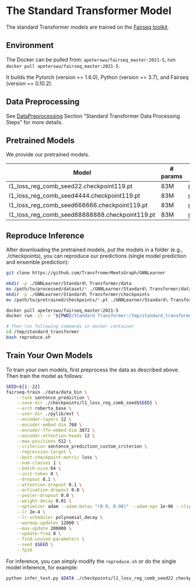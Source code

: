 # The Standard Transformer Model

The standard Transformer models are trained on the [Fairseq toolkit](https://github.com/pytorch/fairseq).

## Environment

The Docker can be pulled from: `apeterswu/fairseq_master:2021-5`, run `docker pull apeterswu/fairseq_master:2021-5`.

It builds the Pytorch (version == 1.6.0), Python (version == 3.7), and Fairseq (version == 0.10.2).

## Data Preprocessing

See [DataPreprocessing](../DataPreprocessing/README.md) Section "Standard Transformer Data Processing Steps" for more details.

## Pretrained Models

We provide our pretrained models.

 Model | # params | URL
 --- | --- | ---
l1_loss_reg_comb_seed22.checkpoint119.pt| 83M | [model](https://mailustceducn-my.sharepoint.com/:u:/r/personal/teslazhu_mail_ustc_edu_cn/Documents/share/public/kddcup/Standard%20Transformer/final_models/l1_loss_reg_comb_seed22.checkpoint119.pt?csf=1&web=1&e=Zaft3M)
l1_loss_reg_comb_seed4444.checkpoint119.pt| 83M | [model](https://mailustceducn-my.sharepoint.com/:u:/r/personal/teslazhu_mail_ustc_edu_cn/Documents/share/public/kddcup/Standard%20Transformer/final_models/l1_loss_reg_comb_seed4444.checkpoint119.pt?csf=1&web=1&e=LLqF0k)
l1_loss_reg_comb_seed666666.checkpoint119.pt| 83M | [model](https://mailustceducn-my.sharepoint.com/:u:/r/personal/teslazhu_mail_ustc_edu_cn/Documents/share/public/kddcup/Standard%20Transformer/final_models/l1_loss_reg_comb_seed666666.checkpoint119.pt?csf=1&web=1&e=J7HBfG)
l1_loss_reg_comb_seed88888888.checkpoint119.pt| 83M | [model](https://mailustceducn-my.sharepoint.com/:u:/r/personal/teslazhu_mail_ustc_edu_cn/Documents/share/public/kddcup/Standard%20Transformer/final_models/l1_loss_reg_comb_seed88888888.checkpoint119.pt?csf=1&web=1&e=TbKWG3)

## Reproduce Inference

After downloading the pretrained models, put the models in a folder (e.g., ./checkpoints), you can reproduce our predictions (single model prediction and ensemble prediction):

```bash
git clone https://github.com/TransfromerMeetsGraph/GNNLearner

mkdir -p ./GNNLearner/Standard\ Transformer/data
mv /path/to/processed/dataset/* ./GNNLearner/Standard\ Transformer/data
mkdir -p ./GNNLearner/Standard\ Transformer/checkpoints
mv /path/to/pretrained/checkpoints/*.pt ./GNNLearner/Standard\ Transformer/checkpoints

docker pull apeterswu/fairseq_master:2021-5
docker run -it -v "${PWD}/Standard Transformer:/tmp/standard_transformer" apeterswu/fairseq_master:2021-5 bash

# Then run following commands in docker container
cd /tmp/standard_transformer
bash reproduce.sh
```

## Train Your Own Models

To train your own models, first preprocess the data as described above. Then train the model as follows:

```bash
SEED=${1:-22}
fairseq-train ./data/data_bin \
    --task sentence_prediction \
    --save-dir ./checkpoints/l1_loss_reg_comb_seed$SEED} \
    --arch roberta_base \
    --user-dir ./pylib/ext \
    --encoder-layers 12 \
    --encoder-embed-dim 768 \
    --encoder-ffn-embed-dim 3072 \
    --encoder-attention-heads 12 \
    --max-positions 512 \
    --criterion sentence_prediction_custom_criterion \
    --regression-target \
    --best-checkpoint-metric loss \
    --num-classes 1 \
    --batch-size 64 \
    --init-token 0 \
    --dropout 0.1 \
    --attention-dropout 0.1 \
    --activation-dropout 0.0 \
    --pooler-dropout 0.0 \
    --weight-decay 0.01 \
    --optimizer adam --adam-betas "(0.9, 0.98)" --adam-eps 1e-06 --clip-norm 0.0 \
    --lr 2e-4 \
    --lr-scheduler polynomial_decay \
    --warmup-updates 12000 \
    --max-update 200000 \
    --update-freq 8 \
    --find-unused-parameters \
    --seed $SEED \
    --fp16
```

For inference, you can simply modify the `reproduce.sh` or do the single model inference, for example:

```bash
python infer_test.py $DATA ./checkpoints/l1_loss_reg_comb_seed22 checkpoint119.pt --bsz 64
```
